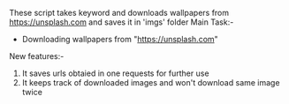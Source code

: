 These script takes keyword and downloads wallpapers from https://unsplash.com and saves it in 'imgs' folder 
Main Task:-
  * Downloading wallpapers from "https://unsplash.com" 
  
New features:-
  1. It saves urls obtaied in one requests for further use
  2. It keeps track of downloaded images and won't download same image twice
  
